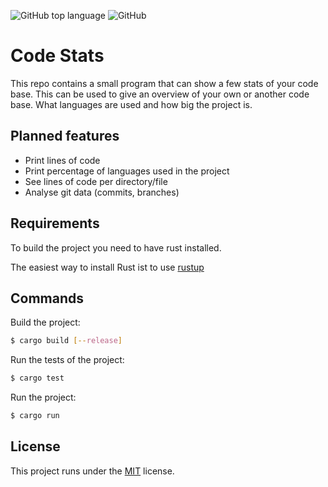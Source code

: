 ![GitHub top language](https://img.shields.io/github/languages/top/philskat/code-stats)
![GitHub](https://img.shields.io/github/license/philskat/code-stats)

# Code Stats

This repo contains a small program that can show a few stats of your code base.
This can be used to give an overview of your own or another code base. What languages are used and
how big the project is.

## Planned features

- Print lines of code
- Print percentage of languages used in the project
- See lines of code per directory/file
- Analyse git data (commits, branches)

## Requirements

To build the project you need to have rust installed.

The easiest way to install Rust ist to use [rustup](https://www.rust-lang.org/learn/get-started)

## Commands

Build the project:

```bash
$ cargo build [--release]
```

Run the tests of the project:

```bash
$ cargo test
```

Run the project:

```bash
$ cargo run
```

## License

This project runs under the [MIT](LICENSE) license.
